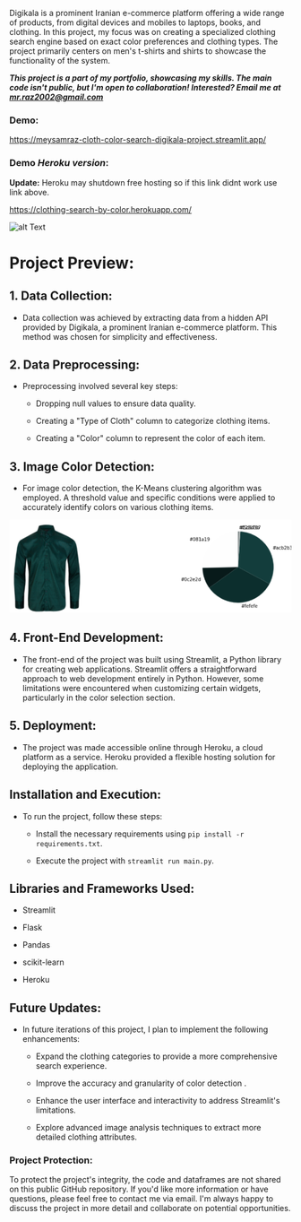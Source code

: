Digikala is a prominent Iranian e-commerce platform offering a wide range of products, from digital devices and mobiles to laptops, books, and clothing. In this project, my focus was on creating a specialized clothing search engine based on exact color preferences and clothing types. The project primarily centers on men's t-shirts and shirts to showcase the functionality of the system.

***This project is a part of my portfolio, showcasing my skills. The main code isn't public, but I'm open to collaboration! Interested? Email me at mr.raz2002@gmail.com***


### Demo:

<https://meysamraz-cloth-color-search-digikala-project.streamlit.app/>

### Demo ***Heroku version***:

**Update:** Heroku may shutdown free hosting so if this link didnt work use link above.

<https://clothing-search-by-color.herokuapp.com/>

![alt Text](https://github.com/meysamraz/digikala-clothing-search-by-color/blob/master/src/demo.gif)


# **Project Preview:**

## **1. Data Collection:**

*   Data collection was achieved by extracting data from a hidden API provided by Digikala, a prominent Iranian e-commerce platform. This method was chosen for simplicity and effectiveness.

## **2. Data Preprocessing:**

*   Preprocessing involved several key steps:

    *   Dropping null values to ensure data quality.

    *   Creating a "Type of Cloth" column to categorize clothing items.

    *   Creating a "Color" column to represent the color of each item.

## **3. Image Color Detection:**

*   For image color detection, the K-Means clustering algorithm was employed. A threshold value and specific conditions were applied to accurately identify colors on various clothing items.

<p><img src="src/color_detection.png" alt=""></p>

## **4. Front-End Development:**

*   The front-end of the project was built using Streamlit, a Python library for creating web applications. Streamlit offers a straightforward approach to web development entirely in Python. However, some limitations were encountered when customizing certain widgets, particularly in the color selection section.

## **5. Deployment:**

*   The project was made accessible online through Heroku, a cloud platform as a service. Heroku provided a flexible hosting solution for deploying the application.

## **Installation and Execution:**

*   To run the project, follow these steps:

    *   Install the necessary requirements using `pip install -r requirements.txt`.

    *   Execute the project with `streamlit run main.py`.

## **Libraries and Frameworks Used:**

*   Streamlit

*   Flask

*   Pandas

*   scikit-learn

*   Heroku

## **Future Updates:**

*   In future iterations of this project, I plan to implement the following enhancements:

    *   Expand the clothing categories to provide a more comprehensive search experience.

    *   Improve the accuracy and granularity of color detection .

    *   Enhance the user interface and interactivity to address Streamlit's limitations.

    *   Explore advanced image analysis techniques to extract more detailed clothing attributes.
 
    
### Project Protection:
To protect the project's integrity, the code and dataframes are not shared on this public GitHub repository. If you'd like more information or have questions, please feel free to contact me via email. I'm always happy to discuss the project in more detail and collaborate on potential opportunities.
